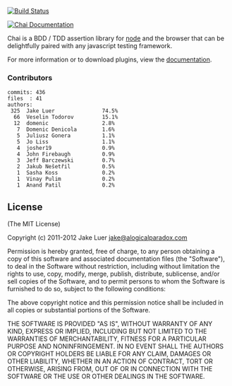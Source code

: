 [![Build Status](https://secure.travis-ci.org/logicalparadox/chai.png)](http://travis-ci.org/logicalparadox/chai)

[![Chai Documentation](http://chaijs.com/public/img/chai-logo.png)](http://chaijs.com)

Chai is a BDD / TDD assertion library for [node](http://nodejs.org) and the browser that
can be delightfully paired with any javascript testing framework.

For more information or to download plugins, view the [documentation](http://chaijs.com).

### Contributors

    commits: 436
    files  : 41
    authors: 
     325  Jake Luer               74.5%
      66  Veselin Todorov         15.1%
      12  domenic                 2.8%
       7  Domenic Denicola        1.6%
       5  Juliusz Gonera          1.1%
       5  Jo Liss                 1.1%
       4  josher19                0.9%
       4  John Firebaugh          0.9%
       3  Jeff Barczewski         0.7%
       2  Jakub Nešetřil          0.5%
       1  Sasha Koss              0.2%
       1  Vinay Pulim             0.2%
       1  Anand Patil             0.2%

## License

(The MIT License)

Copyright (c) 2011-2012 Jake Luer <jake@alogicalparadox.com>

Permission is hereby granted, free of charge, to any person obtaining a copy
of this software and associated documentation files (the "Software"), to deal
in the Software without restriction, including without limitation the rights
to use, copy, modify, merge, publish, distribute, sublicense, and/or sell
copies of the Software, and to permit persons to whom the Software is
furnished to do so, subject to the following conditions:

The above copyright notice and this permission notice shall be included in
all copies or substantial portions of the Software.

THE SOFTWARE IS PROVIDED "AS IS", WITHOUT WARRANTY OF ANY KIND, EXPRESS OR
IMPLIED, INCLUDING BUT NOT LIMITED TO THE WARRANTIES OF MERCHANTABILITY,
FITNESS FOR A PARTICULAR PURPOSE AND NONINFRINGEMENT. IN NO EVENT SHALL THE
AUTHORS OR COPYRIGHT HOLDERS BE LIABLE FOR ANY CLAIM, DAMAGES OR OTHER
LIABILITY, WHETHER IN AN ACTION OF CONTRACT, TORT OR OTHERWISE, ARISING FROM,
OUT OF OR IN CONNECTION WITH THE SOFTWARE OR THE USE OR OTHER DEALINGS IN
THE SOFTWARE.
